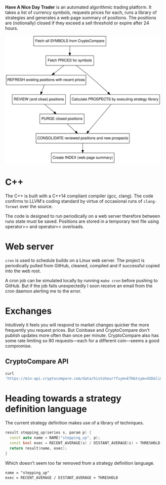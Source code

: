 **Have A Nice Day Trader** is an automated algorithmic trading platform. It
takes a list of currency symbols, requests prices for each, runs a library of
strategies and generates a web page summary of positions. The positions are
(notionally) closed if they exceed a sell threshold or expire after 24 hours.

![](doc/handt.svg)

# C++
The C++ is built with a C++14 compliant compiler (gcc, clang). The code confirms
to LLVM's coding standard by virtue of occasional runs of ```clang-format```
over the source.

The code is designed to run periodically on a web server therefore between runs
state must be saved. Positions are stored in a temporary text file using
operator>> and operator<< overloads.

# Web server
```cron``` is used to schedule builds on a Linux web server. The project is
periodically pulled from GitHub, cleaned, compiled and if successful copied into
the web root.

A cron job can be simulated locally by running ```make cron``` before pushing to
GitHub. But if the job fails unexpectedly I soon receive an email from the cron
daemon alerting me to the error.

# Exchanges
Intuitively it feels you will respond to market changes quicker the more
frequently you request prices. But Coinbase and CryptoCompare don't publish
updates more often than once per minute. CryptoCompare also has some rate
limiting so 80 requests&mdash;each for a different coin&mdash;seems a good
compromise.

## CryptoCompare API
```bash
curl
'https://min-api.cryptocompare.com/data/histohour?fsym=ETH&tsym=USD&limit=168&aggregate=1&e=CCCAGG'
```

# Heading towards a strategy definition language
The current strategy definition makes use of a library of techniques.
```cpp
result stepping_up(series s, param p) { 
  const auto name = NAME("stepping_up", p);
  const bool exec = RECENT_AVERAGE(s) / DISTANT_AVERAGE(s) > THRESHOLD(p);
  return result(name, exec);
}
```

Which doesn't seem too far removed from a strategy definition language.
```
name = "stepping_up"
exec = RECENT_AVERAGE / DISTANT_AVERAGE > THRESHOLD
```
